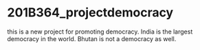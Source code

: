# 201B364_projectdemocracy
this is a new project for promoting democracy.
India is the largest democracy in the world.
Bhutan is not a democracy as well.
